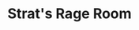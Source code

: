---
title: Strat's Rage Room
is_readable: false
layout: homepage
cascade:
  header:
    text: "Name's Strat; I like reading, writing and playing Doom hehe."
  resources:
    thumbnail: "thumbnail.*"
    images_jpg: "*.jpg"
    images_png: "*.png"
---